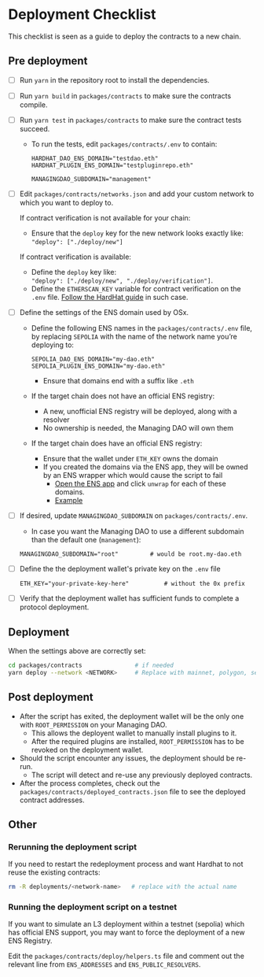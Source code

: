 # Deployment Checklist

This checklist is seen as a guide to deploy the contracts to a new chain.

## Pre deployment

- [ ] Run `yarn` in the repository root to install the dependencies.
- [ ] Run `yarn build` in `packages/contracts` to make sure the contracts compile.
- [ ] Run `yarn test` in `packages/contracts` to make sure the contract tests succeed.
  - To run the tests, edit `packages/contracts/.env` to contain:

    ```env
    HARDHAT_DAO_ENS_DOMAIN="testdao.eth"
    HARDHAT_PLUGIN_ENS_DOMAIN="testpluginrepo.eth"

    MANAGINGDAO_SUBDOMAIN="management"
    ```
- [ ] Edit `packages/contracts/networks.json` and add your custom network to which you want to deploy to.

  If contract verification is not available for your chain:

  - Ensure that the `deploy` key for the new network looks exactly like: <br>
    `"deploy": ["./deploy/new"]`

  If contract verification is available:

  - Define the `deploy` key like: <br>
    `"deploy": ["./deploy/new", "./deploy/verification"]`.
  - Define the `ETHERSCAN_KEY` variable for contract verification on the `.env` file. [Follow the HardHat guide](https://hardhat.org/hardhat-runner/plugins/nomicfoundation-hardhat-verify) in such case.

- [ ] Define the settings of the ENS domain used by OSx.

  - Define the following ENS names in the `packages/contracts/.env` file, by replacing `SEPOLIA` with the name of the network name you’re deploying to:

    ```env
    SEPOLIA_DAO_ENS_DOMAIN="my-dao.eth"
    SEPOLIA_PLUGIN_ENS_DOMAIN="my-dao.eth"
    ```

    - Ensure that domains end with a suffix like `.eth`

  - If the target chain does not have an official ENS registry:
    - A new, unofficial ENS registry will be deployed, along with a resolver
    - No ownership is needed, the Managing DAO will own them
  - If the target chain does have an official ENS registry:
    - Ensure that the wallet under `ETH_KEY` owns the domain
    - If you created the domains via the ENS app, they will be owned by an ENS wrapper which would cause the script to fail
      - [Open the ENS app](https://app.ens.domains/) and click `unwrap` for each of these domains.
      - [Example](https://app.ens.domains/morpheusplugin3.eth?tab=more)

- [ ] If desired, update `MANAGINGDAO_SUBDOMAIN` on `packages/contracts/.env`.
  - In case you want the Managing DAO to use a different subdomain than the default one (`management`):
  ```env
  MANAGINGDAO_SUBDOMAIN="root"         # would be root.my-dao.eth
  ```
- [ ] Define the the deployment wallet's private key on the `.env` file
  ```env
  ETH_KEY="your-private-key-here"          # without the 0x prefix
  ```
- [ ] Verify that the deployment wallet has sufficient funds to complete a protocol deployment.

## Deployment

When the settings above are correctly set:

```sh
cd packages/contracts               # if needed
yarn deploy --network <NETWORK>     # Replace with mainnet, polygon, sepolia, etc
```

## Post deployment

- After the script has exited, the deployment wallet will be the only one with `ROOT_PERMISSION` on your Managing DAO.
  - This allows the deployent wallet to manually install plugins to it.
  - After the required plugins are installed, `ROOT_PERMISSION` has to be revoked on the deployment wallet.
- Should the script encounter any issues, the deployment should be re-run.
  - The script will detect and re-use any previously deployed contracts.
- After the process completes, check out the `packages/contracts/deployed_contracts.json` file to see the deployed contract addresses.

## Other

### Rerunning the deployment script

If you need to restart the redeployment process and want Hardhat to not reuse the existing contracts:

```sh
rm -R deployments/<network-name>   # replace with the actual name
```

### Running the deployment script on a testnet

If you want to simulate an L3 deployment within a testnet (sepolia) which has official ENS support, you may want to force the deployment of a new ENS Registry.

Edit the `packages/contracts/deploy/helpers.ts` file and comment out the relevant line from `ENS_ADDRESSES` and `ENS_PUBLIC_RESOLVERS`.
